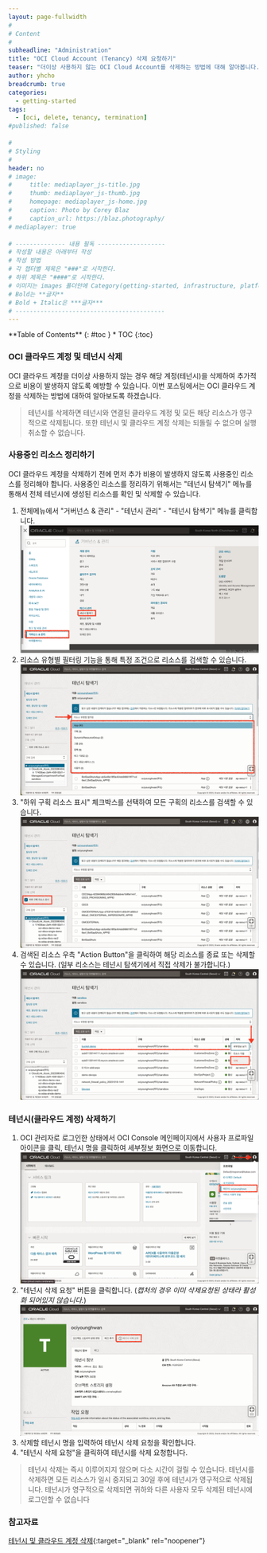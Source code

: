 ```yaml
---
layout: page-fullwidth
#
# Content
#
subheadline: "Administration"
title: "OCI Cloud Account (Tenancy) 삭제 요청하기"
teaser: "더이상 사용하지 않는 OCI Cloud Account를 삭제하는 방법에 대해 알아봅니다."
author: yhcho
breadcrumb: true
categories:
  - getting-started
tags:
  - [oci, delete, tenancy, termination]
#published: false

#
# Styling
#
header: no
# image:
#     title: mediaplayer_js-title.jpg
#     thumb: mediaplayer_js-thumb.jpg
#     homepage: mediaplayer_js-home.jpg
#     caption: Photo by Corey Blaz
#     caption_url: https://blaz.photography/
# mediaplayer: true

# -------------- 내용 필독 -------------------
# 작성할 내용은 아래부터 작성
# 작성 방법
# 각 챕터별 제목은 "###"로 시작한다.
# 하위 제목은 "####"로 시작한다.
# 이미지는 images 폴더안에 Category(getting-started, infrastructure, platform, database, aiml)에 넣고 사용 시 "../../images/카테고리명/이미지" 형태로 참조한다.
# Bold는 **글자**
# Bold + Italic은 ***글자***
# ------------------------------------------
---
```


<div class="panel radius" markdown="1">
**Table of Contents**
{: #toc }
*  TOC
{:toc}
</div>

### OCI 클라우드 계정 및 테넌시 삭제
OCI 클라우드 계정을 더이상 사용하지 않는 경우 해당 계정(테넌시)을 삭제하여 추가적으로 비용이 발생하지 않도록 예방할 수 있습니다.
이번 포스팅에서는 OCI 클라우드 계정을 삭제하는 방법에 대하여 알아보도록 하겠습니다.

> 테넌시를 삭제하면 테넌시와 연결된 클라우드 계정 및 모든 해당 리소스가 영구적으로 삭제됩니다. 또한 테넌시 및 클라우드 계정 삭제는 되돌릴 수 없으며 실행 취소할 수 없습니다.

### 사용중인 리소스 정리하기
OCI 클라우드 계정을 삭제하기 전에 먼저 추가 비용이 발생하지 않도록 사용중인 리소스를 정리해야 합니다.
사용중인 리소스를 정리하기 위해서는 "테넌시 탐색기" 메뉴를 통해서 전체 테넌시에 생성된 리소스를 확인 및 삭제할 수 있습니다.

1. 전체메뉴에서 "거버넌스 & 관리" - "테넌시 관리" - "테넌시 탐색기" 메뉴를 클릭합니다.
   ![](/assets/img/getting-started/2023/delete-account-1.png " ")
2. 리소스 유형별 필터링 기능을 통해 특정 조건으로 리소스를 검색할 수 있습니다.
   ![](/assets/img/getting-started/2023/delete-account-2.png " ")
3. "하위 구획 리소스 표시" 체크박스를 선택하여 모든 구획의 리소스를 검색할 수 있습니다.
   ![](/assets/img/getting-started/2023/delete-account-4.png " ")
4. 검색된 리소스 우측 "Action Button"을 클릭하여 해당 리소스를 종료 또는 삭제할 수 있습니다. (일부 리소스는 테넌시 탐색기에서 직접 삭제가 불가합니다.)
   ![](/assets/img/getting-started/2023/delete-account-3.png " ")

### 테넌시(클라우드 계정) 삭제하기
1. OCI 관리자로 로그인한 상태에서 OCI Console 메인페이지에서 사용자 프로파일 아이콘을 클릭, 테넌시 명을 클릭하여 세부정보 화면으로 이동합니다.
   ![](/assets/img/getting-started/2023/delete-account-5.png " ")
2. "테넌시 삭제 요청" 버튼을 클릭합니다. (_캡처의 경우 이미 삭제요청된 상태라 활성화 되어있지 않습니다._)
   ![](/assets/img/getting-started/2023/delete-account-6.png " ")
3. 삭제할 테넌시 명을 입력하여 테넌시 삭제 요청을 확인합니다.
4. "테넌시 삭제 요청"을 클릭하여 테넌시를 삭제 요청합니다.

> 테넌시 삭제는 즉시 이루어지지 않으며 다소 시간이 걸릴 수 있습니다. 테넌시를 삭제하면 모든 리소스가 일시 중지되고 30일 후에 테넌시가 영구적으로 삭제됩니다. 테넌시가 영구적으로 삭제되면 귀하와 다른 사용자 모두 삭제된 테넌시에 로그인할 수 없습니다

### 참고자료
[테넌시 및 클라우드 계정 삭제](https://docs.oracle.com/en-us/iaas/Content/General/Tasks/deleting_tenancy.htm){:target="_blank" rel="noopener"}